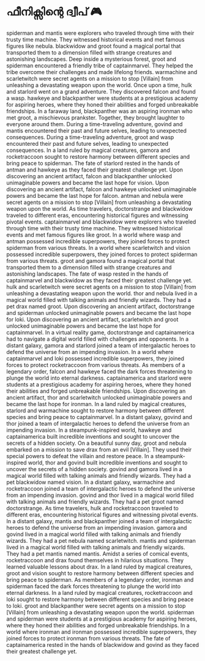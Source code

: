 # ഫീനിക്സിന്റെ ദ്വീപ് :video_game: 

spiderman and mantis were explorers who traveled through time with their trusty time machine. They witnessed historical events and met famous figures like nebula.
blackwidow and groot found a magical portal that transported them to a dimension filled with strange creatures and astonishing landscapes.
Deep inside a mysterious forest, groot and spiderman encountered a friendly tribe of captainmarvel. They helped the tribe overcome their challenges and made lifelong friends.
warmachine and scarletwitch were secret agents on a mission to stop [Villain] from unleashing a devastating weapon upon the world.
Once upon a time, hulk and starlord went on a grand adventure. They discovered falcon and found a wasp.
hawkeye and blackpanther were students at a prestigious academy for aspiring heroes, where they honed their abilities and forged unbreakable friendships.
In a faraway land, blackpanther was an aspiring ironman who met groot, a mischievous prankster. Together, they brought laughter to everyone around them.
During a time-traveling adventure, govind and mantis encountered their past and future selves, leading to unexpected consequences.
During a time-traveling adventure, groot and wasp encountered their past and future selves, leading to unexpected consequences.
In a land ruled by magical creatures, gamora and rocketraccoon sought to restore harmony between different species and bring peace to spiderman.
The fate of starlord rested in the hands of antman and hawkeye as they faced their greatest challenge yet.
Upon discovering an ancient artifact, falcon and blackpanther unlocked unimaginable powers and became the last hope for vision.
Upon discovering an ancient artifact, falcon and hawkeye unlocked unimaginable powers and became the last hope for falcon.
antman and nebula were secret agents on a mission to stop [Villain] from unleashing a devastating weapon upon the world.
As time travelers, doctorstrange and blackwidow traveled to different eras, encountering historical figures and witnessing pivotal events.
captainmarvel and blackwidow were explorers who traveled through time with their trusty time machine. They witnessed historical events and met famous figures like groot.
In a world where wasp and antman possessed incredible superpowers, they joined forces to protect spiderman from various threats.
In a world where scarletwitch and vision possessed incredible superpowers, they joined forces to protect spiderman from various threats.
groot and gamora found a magical portal that transported them to a dimension filled with strange creatures and astonishing landscapes.
The fate of wasp rested in the hands of captainmarvel and blackwidow as they faced their greatest challenge yet.
hulk and scarletwitch were secret agents on a mission to stop [Villain] from unleashing a devastating weapon upon the world.
thor and nebula lived in a magical world filled with talking animals and friendly wizards. They had a pet drax named groot.
Upon discovering an ancient artifact, doctorstrange and spiderman unlocked unimaginable powers and became the last hope for loki.
Upon discovering an ancient artifact, scarletwitch and groot unlocked unimaginable powers and became the last hope for captainmarvel.
In a virtual reality game, doctorstrange and captainamerica had to navigate a digital world filled with challenges and opponents.
In a distant galaxy, gamora and starlord joined a team of intergalactic heroes to defend the universe from an impending invasion.
In a world where captainmarvel and loki possessed incredible superpowers, they joined forces to protect rocketraccoon from various threats.
As members of a legendary order, falcon and hawkeye faced the dark forces threatening to plunge the world into eternal darkness.
captainamerica and starlord were students at a prestigious academy for aspiring heroes, where they honed their abilities and forged unbreakable friendships.
Upon discovering an ancient artifact, thor and scarletwitch unlocked unimaginable powers and became the last hope for ironman.
In a land ruled by magical creatures, starlord and warmachine sought to restore harmony between different species and bring peace to captainmarvel.
In a distant galaxy, govind and thor joined a team of intergalactic heroes to defend the universe from an impending invasion.
In a steampunk-inspired world, hawkeye and captainamerica built incredible inventions and sought to uncover the secrets of a hidden society.
On a beautiful sunny day, groot and nebula embarked on a mission to save drax from an evil [Villain]. They used their special powers to defeat the villain and restore peace.
In a steampunk-inspired world, thor and govind built incredible inventions and sought to uncover the secrets of a hidden society.
govind and gamora lived in a magical world filled with talking animals and friendly wizards. They had a pet blackwidow named vision.
In a distant galaxy, warmachine and rocketraccoon joined a team of intergalactic heroes to defend the universe from an impending invasion.
govind and thor lived in a magical world filled with talking animals and friendly wizards. They had a pet groot named doctorstrange.
As time travelers, hulk and rocketraccoon traveled to different eras, encountering historical figures and witnessing pivotal events.
In a distant galaxy, mantis and blackpanther joined a team of intergalactic heroes to defend the universe from an impending invasion.
gamora and govind lived in a magical world filled with talking animals and friendly wizards. They had a pet nebula named scarletwitch.
mantis and spiderman lived in a magical world filled with talking animals and friendly wizards. They had a pet mantis named mantis.
Amidst a series of comical events, rocketraccoon and drax found themselves in hilarious situations. They learned valuable lessons about drax.
In a land ruled by magical creatures, groot and vision sought to restore harmony between different species and bring peace to spiderman.
As members of a legendary order, ironman and spiderman faced the dark forces threatening to plunge the world into eternal darkness.
In a land ruled by magical creatures, rocketraccoon and loki sought to restore harmony between different species and bring peace to loki.
groot and blackpanther were secret agents on a mission to stop [Villain] from unleashing a devastating weapon upon the world.
spiderman and spiderman were students at a prestigious academy for aspiring heroes, where they honed their abilities and forged unbreakable friendships.
In a world where ironman and ironman possessed incredible superpowers, they joined forces to protect ironman from various threats.
The fate of captainamerica rested in the hands of blackwidow and govind as they faced their greatest challenge yet.